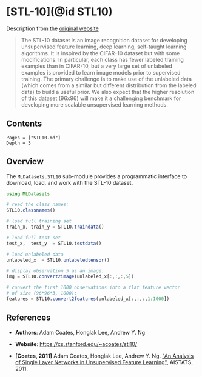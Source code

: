 # [STL-10](@id STL10)

Description from the [original
website](https://cs.stanford.edu/~acoates/stl10/)

> The STL-10 dataset is an image recognition dataset
> for developing unsupervised feature learning, deep
> learning, self-taught learning algorithms. It is
> inspired by the CIFAR-10 dataset but with some
> modifications. In particular, each class has fewer
> labeled training examples than in CIFAR-10, but a
> very large set of unlabeled examples is provided to
> learn image models prior to supervised training. The
> primary challenge is to make use of the unlabeled
> data (which comes from a similar but different
> distribution from the labeled data) to build a
> useful prior. We also expect that the higher
> resolution of this dataset (96x96) will make it a
> challenging benchmark for developing more scalable
> unsupervised learning methods.

## Contents

```@contents
Pages = ["STL10.md"]
Depth = 3
```

## Overview

The `MLDatasets.STL10` sub-module provides a programmatic
interface to download, load, and work with the STL-10 dataset.

```julia
using MLDatasets

# read the class names:
STL10.classnames()

# load full training set
train_x, train_y = STL10.traindata()

# load full test set
test_x,  test_y  = STL10.testdata()

# load unlabeled data
unlabeled_x  = STL10.unlabeledtensor()

# display observation 5 as an image:
img = STL10.convert2image(unlabeled_x[:,:,:,5])

# convert the first 1000 observations into a flat feature vector
# of size (96*96*3, 1000):
features = STL10.convert2features(unlabeled_x[:,:,:,1:1000])
```

## References

- **Authors**: Adam Coates, Honglak Lee, Andrew Y. Ng

- **Website**: https://cs.stanford.edu/~acoates/stl10/

- **[Coates, 2011]** Adam Coates, Honglak Lee, Andrew Y. Ng. ["An Analysis of Single Layer Networks in Unsupervised Feature Learning"](http://cs.stanford.edu/~acoates/papers/coatesleeng_aistats_2011.pdf), AISTATS, 2011.
